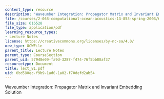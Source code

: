 ```yaml
---
content_type: resource
description: 'Waveumber Integration: Propagator Matrix and Invariant Embedding Solution'
file: /courses/2-068-computational-ocean-acoustics-13-853-spring-2003/0bd580ecf9b91ad01a02f70defd2ab54_lect_81.pdf
file_size: 616528
file_type: application/pdf
learning_resource_types:
- Lecture Notes
license: https://creativecommons.org/licenses/by-nc-sa/4.0/
ocw_type: OCWFile
parent_title: Lecture Notes
parent_type: CourseSection
parent_uid: 57948e09-fa9d-3287-f474-76f5bb88af37
resourcetype: Document
title: lect_81.pdf
uid: 0bd580ec-f9b9-1ad0-1a02-f70defd2ab54
---
```

Waveumber Integration: Propagator Matrix and Invariant Embedding Solution